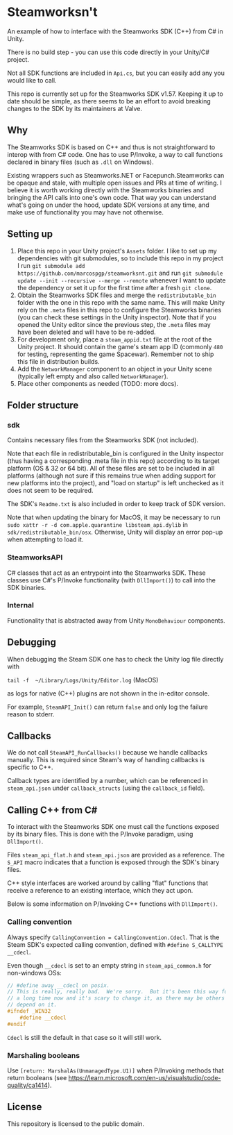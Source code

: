 # Steamworksn't

An example of how to interface with the Steamworks SDK (C++) from C# in Unity.

There is no build step - you can use this code directly in your Unity/C# project.

Not all SDK functions are included in `Api.cs`, but you can easily add any you would like to call.

This repo is currently set up for the Steamworks SDK v1.57. Keeping it up to date should be simple, as there seems to be an effort to avoid breaking changes to the SDK by its maintainers at Valve.

## Why

The Steamworks SDK is based on C++ and thus is not straightforward to interop with from C# code. One has to use P/Invoke, a way to call functions declared in binary files (such as `.dll` on Windows).

Existing wrappers such as Steamworks.NET or Facepunch.Steamworks can be opaque and stale, with multiple open issues and PRs at time of writing. I believe it is worth working directly with the Steamworks binaries and bringing the API calls into one's own code. That way you can understand what's going on under the hood, update SDK versions at any time, and make use of functionality you may have not otherwise.

## Setting up

1. Place this repo in your Unity project's `Assets` folder. I like to set up my dependencies with git submodules, so to include this repo in my project I run `git submodule add https://github.com/marcospgp/steamworksnt.git` and run `git submodule update --init --recursive --merge --remote` whenever I want to update the dependency or set it up for the first time after a fresh `git clone`.
1. Obtain the Steamworks SDK files and merge the `redistributable_bin` folder with the one in this repo with the same name. This will make Unity rely on the `.meta` files in this repo to configure the Steamworks binaries (you can check these settings in the Unity inspector). Note that if you opened the Unity editor since the previous step, the `.meta` files may have been deleted and will have to be re-added.
1. For development only, place a `steam_appid.txt` file at the root of the Unity project. It should contain the game's steam app ID (commonly `480` for testing, representing the game Spacewar). Remember not to ship this file in distribution builds.
1. Add the `NetworkManager` component to an object in your Unity scene (typically left empty and also called `NetworkManager`).
1. Place other components as needed (TODO: more docs).

## Folder structure

### sdk

Contains necessary files from the Steamworks SDK (not included).

Note that each file in redistributable_bin is configured in the Unity inspector (thus having a corresponding .meta file in this repo) according to its target platform (OS & 32 or 64 bit). All of these files are set to be included in all platforms (although not sure if this remains true when adding support for new platforms into the project), and "load on startup" is left unchecked as it does not seem to be required.

The SDK's `Readme.txt` is also included in order to keep track of SDK version.

Note that when updating the binary for MacOS, it may be necessary to run `sudo xattr -r -d com.apple.quarantine libsteam_api.dylib` in `sdk/redistributable_bin/osx`. Otherwise, Unity will display an error pop-up when attempting to load it.

### SteamworksAPI

C# classes that act as an entrypoint into the Steamworks SDK. These classes use C#'s P/Invoke functionality (with `DllImport()`) to call into the SDK binaries.

### Internal

Functionality that is abstracted away from Unity `MonoBehaviour` components.

## Debugging

When debugging the Steam SDK one has to check the Unity log file directly with

`tail -f  ~/Library/Logs/Unity/Editor.log` (MacOS)

as logs for native (C++) plugins are not shown in the in-editor console.

For example, `SteamAPI_Init()` can return `false` and only log the failure reason to stderr.

## Callbacks

We do not call `SteamAPI_RunCallbacks()` because we handle callbacks manually. This is required since Steam's way of handling callbacks is specific to C++.

Callback types are identified by a number, which can be referenced in `steam_api.json` under `callback_structs` (using the `callback_id` field).

## Calling C++ from C#

To interact with the Steamworks SDK one must call the functions exposed by its binary files. This is done with the P/Invoke paradigm, using `DllImport()`.

Files `steam_api_flat.h` and `steam_api.json` are provided as a reference. The `S_API` macro indicates that a function is exposed through the SDK's binary files.

C++ style interfaces are worked around by calling "flat" functions that receive a reference to an existing interface, which they act upon.

Below is some information on P/Invoking C++ functions with `DllImport()`.

### Calling convention

Always specify `CallingConvention = CallingConvention.Cdecl`. That is the Steam SDK's expected calling convention, defined with `#define S_CALLTYPE __cdecl`.

Even though `__cdecl` is set to an empty string in `steam_api_common.h` for non-windows OSs:

```C++
// #define away __cdecl on posix.
// This is really, really bad.  We're sorry.  But it's been this way for
// a long time now and it's scary to change it, as there may be others that
// depend on it.
#ifndef _WIN32
	#define __cdecl
#endif
```

`Cdecl` is still the default in that case so it will still work.

### Marshaling booleans

Use `[return: MarshalAs(UnmanagedType.U1)]` when P/Invoking methods that return booleans (see https://learn.microsoft.com/en-us/visualstudio/code-quality/ca1414).

## License

This repository is licensed to the public domain.
